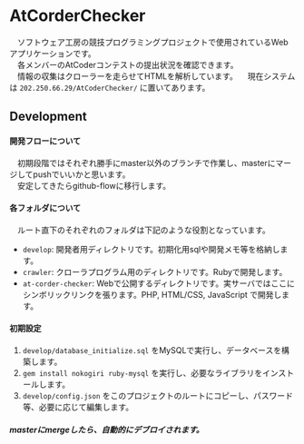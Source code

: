 AtCorderChecker
===============

　ソフトウェア工房の競技プログラミングプロジェクトで使用されているWebアプリケーションです。  
　各メンバーのAtCoderコンテストの提出状況を確認できます。  
　情報の収集はクローラーを走らせてHTMLを解析しています。
　現在システムは `202.250.66.29/AtCoderChecker/` に置いてあります。

Development
-----------
#### 開発フローについて
　初期段階ではそれぞれ勝手にmaster以外のブランチで作業し、masterにマージしてpushでいいかと思います。  
　安定してきたらgithub-flowに移行します。

#### 各フォルダについて
　ルート直下のそれぞれのフォルダは下記のような役割となっています。  

- `develop`: 開発者用ディレクトリです。初期化用sqlや開発メモ等を格納します。
- `crawler`: クローラプログラム用のディレクトリです。Rubyで開発します。
- `at-corder-checker`: Webで公開するディレクトリです。実サーバではここにシンボリックリンクを張ります。PHP, HTML/CSS, JavaScript で開発します。

#### 初期設定

1. `develop/database_initialize.sql` をMySQLで実行し、データベースを構築します。
2. `gem install nokogiri ruby-mysql` を実行し、必要なライブラリをインストールします。
3. `develop/config.json` をこのプロジェクトのルートにコピーし、パスワード等、必要に応じて編集します。

##### masterにmergeしたら、自動的にデブロイされます。

